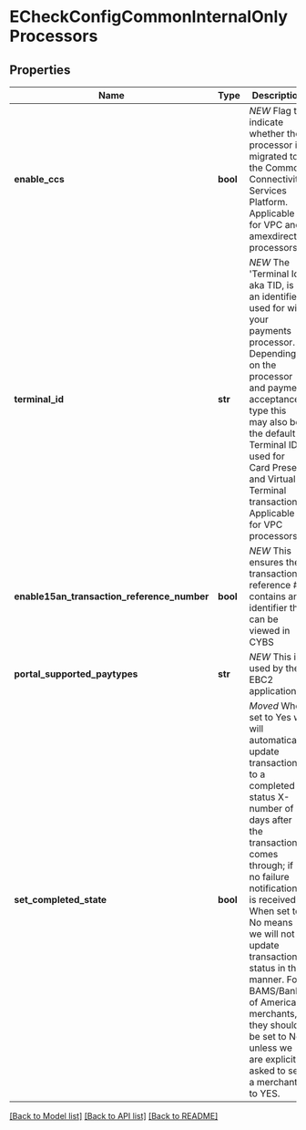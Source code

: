 # ECheckConfigCommonInternalOnlyProcessors

## Properties
Name | Type | Description | Notes
------------ | ------------- | ------------- | -------------
**enable_ccs** | **bool** | *NEW* Flag to indicate whether the processor is migrated to the Common Connectivity Services Platform. Applicable for VPC and amexdirect processors.  | [optional] 
**terminal_id** | **str** | *NEW* The &#39;Terminal Id&#39; aka TID, is an identifier used for with your payments processor. Depending on the processor and payment acceptance type this may also be the default Terminal ID used for Card Present and Virtual Terminal transactions. Applicable for VPC processors.  | [optional] 
**enable15an_transaction_reference_number** | **bool** | *NEW* This ensures the transaction reference # contains an identifier that can be viewed in CYBS | [optional] [default to True]
**portal_supported_paytypes** | **str** | *NEW* This is used by the EBC2 application | [optional] [default to 'CHECK']
**set_completed_state** | **bool** | *Moved* When set to Yes we will automatically update transactions to a completed status X-number of days after the transaction comes through; if no failure notification is received. When set to No means we will not update transaction status in this manner. For BAMS/Bank of America merchants, they should be set to No unless we are explicitly asked to set a merchant to YES. | [optional] [default to False]

[[Back to Model list]](../README.md#documentation-for-models) [[Back to API list]](../README.md#documentation-for-api-endpoints) [[Back to README]](../README.md)


